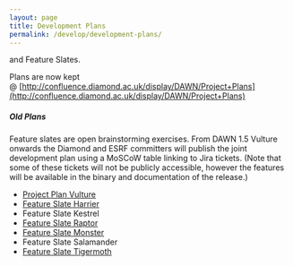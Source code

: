 ```yaml
---
layout: page
title: Development Plans
permalink: /develop/development-plans/
---
```

and Feature Slates.

Plans are now kept @ [http://confluence.diamond.ac.uk/display/DAWN/Project+Plans](http://confluence.diamond.ac.uk/display/DAWN/Project+Plans)

##### Old Plans

Feature slates are open brainstorming exercises. From DAWN 1.5 Vulture onwards the Diamond and ESRF committers will publish the joint development plan using a MoSCoW table linking to Jira tickets. (Note that some of these tickets will not be publicly accessible, however the features will be available in the binary and documentation of the release.)

- [Project Plan Vulture](http://confluence.diamond.ac.uk/display/DAWN/DAWN+1.5)
- [Feature Slate Harrier](http://www.dawnsci.org/develop/development-plans/harrier)
- Feature Slate Kestrel
- [Feature Slate Raptor](http://www.dawnsci.org/develop/development-plans/raptor)
- [Feature Slate Monster](http://www.dawnsci.org/develop/development-plans/salamander)
- Feature Slate Salamander
- [Feature Slate Tigermoth](http://www.dawnsci.org/develop/development-plans/tigermoth)
